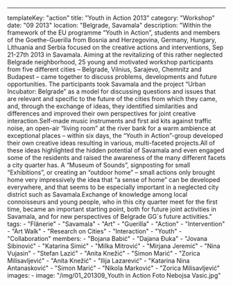 ---
  templateKey: "action"
  title: "Youth in Action 2013"
  category: "Workshop"
  date: "09 2013"
  location: "Belgrade, Savamala"
  description: "Within the framework of the EU programme “Youth in Actionˮ, students and members of the Goethe-Guerilla from Bosnia and Herzegovina, Germany, Hungary, Lithuania and Serbia focused on the creative actions and interventions, Sep 21-27th 2013 in Savamala. Aiming at the revitalizing of this rather neglected Belgrade neighborhood, 25 young and motivated workshop participants from five different cities – Belgrade, Vilnius, Sarajevo, Chemnitz and Budapest – came together to discuss problems, developments and future opportunities. The participants took Savamala and the project “Urban Incubator: Belgradeˮ as a model for discussing questions and issues that are relevant and specific to the future of the cities from which they came, and, through the exchange of ideas, they identified similarities and differences and improved their own perspectives for joint creative interaction.Self-made music instruments and first aid kits against traffic noise, an open-air “living roomˮ at the river bank for a warm ambience at exceptional places – within six days, the “Youth in Actionˮ-group developed their own creative ideas resulting in various, multi-faceted projects.All of these ideas highlighted the hidden potential of Savamala and even engaged some of the residents and raised the awareness of the many different facets a city quarter has. A “Museum of Sounds”, signposting for small “Exhibitions”, or creating an “outdoor home” – small actions only brought home very impressively the idea that “a sense of home” can be developed everywhere, and that seems to be especially important in a neglected city district such as Savamala.Exchange of knowledge among local connoisseurs and young people, who in this city quarter meet for the first time, became an important starting point, both for future joint activities in Savamala, and for new perspectives of Belgrade GG´s future activities."
  tags: 
    - "Flânerie"
    - "Savamala"
    - "Art"
    - "Guerilla"
    - "Action"
    - "Intervention"
    - "Art Walk"
    - "Research on Cities"
    - "Interaction"
    - "Youth"
    - "Collaboration"
  members: 
    - "Bojana Babić"
    - "Dajana Đuka"
    - "Jovana Sibinović"
    - "Katarina Simić"
    - "Milka Mitrović"
    - "Mirjana Jeremić"
    - "Nina Vujasin"
    - "Stefan Lazić"
    - "Anita Knežić"
    - "Simon Marić"
    - "Zorica Milisavljević"
    - "Anita Knežić"
    - "Ilija Lazarević"
    - "Katarina Nina Antanasković"
    - "Simon Marić"
    - "Nikola Marković"
    - "Zorica Milisavljević"
  images: 
    - 
      image: "/img/01_201309_Youth in Action Foto Nebojsa Vasic.jpg"
